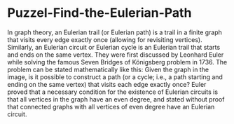# Puzzel-Find-the-Eulerian-Path
In graph theory, an Eulerian trail (or Eulerian path) is a trail in a finite graph that visits every edge exactly once (allowing for revisiting vertices). Similarly, an Eulerian circuit or Eulerian cycle is an Eulerian trail that starts and ends on the same vertex. They were first discussed by Leonhard Euler while solving the famous Seven Bridges of Königsberg problem in 1736. The problem can be stated mathematically like this:  Given the graph in the image, is it possible to construct a path (or a cycle; i.e., a path starting and ending on the same vertex) that visits each edge exactly once? Euler proved that a necessary condition for the existence of Eulerian circuits is that all vertices in the graph have an even degree, and stated without proof that connected graphs with all vertices of even degree have an Eulerian circuit.
